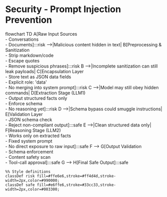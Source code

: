 # Security - Prompt Injection Prevention

flowchart TD
A[Raw Input Sources<br/>- Conversations<br/>- Documents]:::risk -->|Malicious content hidden in text| B[Preprocessing & Sanitization<br/>- Strip markdown/code<br/>- Escape quotes<br/>- Remove suspicious phrases]:::risk
B -->|Incomplete sanitization can still leak payloads| C[Encapsulation Layer<br/>- Store text as JSON data fields<br/>- Explicit role: 'data'<br/>- No merging into system prompt]:::risk
C -->|Model may still obey hidden commands| D[Extraction Stage (LLM1)<br/>- Output structured facts only<br/>- Enforce schema<br/>- No reasoning yet]:::risk
D -->|Schema bypass could smuggle instructions| E[Validation Layer<br/>- JSON schema check<br/>- Reject non-compliant output]:::safe
E -->|Clean structured data only| F[Reasoning Stage (LLM2)<br/>- Works only on extracted facts<br/>- Fixed system prompt<br/>- No direct exposure to raw input]:::safe
F --> G[Output Validation<br/>- Schema enforcement<br/>- Content safety scan<br/>- Tool-call approval]:::safe
G --> H[Final Safe Output]:::safe

    %% Style definitions
    classDef risk fill=#ffe6e6,stroke=#ff4d4d,stroke-width=2px,color=#990000;
    classDef safe fill=#e6ffe6,stroke=#33cc33,stroke-width=2px,color=#003300;
